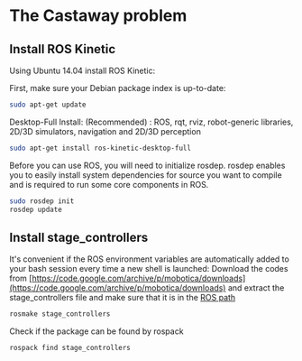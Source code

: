 # The Castaway problem

## Install ROS Kinetic

Using Ubuntu 14.04 install ROS Kinetic:

First, make sure your Debian package index is up-to-date:

```bash
sudo apt-get update
```

Desktop-Full Install: (Recommended) : ROS, rqt, rviz, robot-generic libraries, 2D/3D simulators, navigation and 2D/3D perception

```bash
sudo apt-get install ros-kinetic-desktop-full
```

Before you can use ROS, you will need to initialize rosdep. rosdep enables you to easily install system dependencies for source you want to compile and is required to run some core components in ROS.
```bash
sudo rosdep init
rosdep update
```
## Install stage_controllers
It's convenient if the ROS environment variables are automatically added to your bash session every time a new shell is launched:
Download the codes from [https://code.google.com/archive/p/mobotica/downloads](https://code.google.com/archive/p/mobotica/downloads) and extract the stage_controllers file and make sure that it is in the [ROS path](http://wiki.ros.org/ROS/EnvironmentVariables#ROS_PACKAGE_PATH)

```bash
rosmake stage_controllers
```
Check if the package can be found by rospack
```bash
rospack find stage_controllers
```
